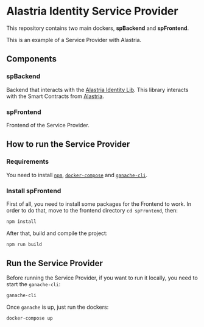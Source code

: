 # Alastria Identity Service Provider
This repository contains two main dockers, **spBackend** and **spFrontend**.

This is an example of a Service Provider with Alastria.

## Components
### spBackend
Backend that interacts with the [Alastria Identity Lib](https://github.com/alastria/alastria-identity-lib). This library interacts with the Smart Contracts from [Alastria](https://github.com/alastria/alastria-identity).
### spFrontend
Frontend of the Service Provider. 

## How to run the Service Provider
### Requirements
You need to install [`npm`](https://www.npmjs.com/get-npm), [`docker-compose`](https://docs.docker.com/compose/install/) and [`ganache-cli`](https://github.com/trufflesuite/ganache-cli).
### Install spFrontend
First of all, you need to install some packages for the Frontend to work. In order to do that, move to the frontend directory `cd spFrontend`, then:
```sh
npm install
```
After that, build and compile the project:
```sh
npm run build
```
## Run the Service Provider
Before running the Service Provider, if you want to run it locally, you need to start the `ganache-cli`:
```sh
ganache-cli
```
Once `ganache` is up, just run the dockers:
```sh
docker-compose up
```
